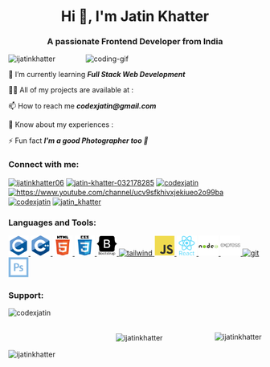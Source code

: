 <h1 align="center">Hi 👋, I'm Jatin Khatter</h1>
<h3 align="center">A passionate Frontend Developer from India</h3>

<img align="right" width="350px" src="https://user-images.githubusercontent.com/55389276/140866485-8fb1c876-9a8f-4d6a-98dc-08c4981eaf70.gif" alt="coding-gif">

<p align="left">
  <img
    src="https://komarev.com/ghpvc/?username=ijatinkhatter&label=Profile%20views&color=0e75b6&style=flat"
    alt="ijatinkhatter"
  />
</p>

 <p>🌱 I’m currently learning <strong> <em>Full Stack Web Development</em> </strong></p>
 <p>👨‍💻 All of my projects are available at : </p> 
 <p>📫 How to reach me <strong> <em>codexjatin@gmail.com</em> </strong> </p>
 <p>📄 Know about my experiences : </p>
 <p>⚡ Fun fact <strong><em>I'm a good Photographer too 📸</em></strong></p>

<h3 align="left">Connect with me:</h3>
<p align="left">
  <a href="https://twitter.com/ijatinkhatter06" target="blank"
    ><img
      align="center"
      src="https://raw.githubusercontent.com/rahuldkjain/github-profile-readme-generator/master/src/images/icons/Social/twitter.svg"
      alt="ijatinkhatter06"
      height="30"
      width="40"
  /></a>
  <a href="https://linkedin.com/in/jatin-khatter-032178285" target="blank"
    ><img
      align="center"
      src="https://raw.githubusercontent.com/rahuldkjain/github-profile-readme-generator/master/src/images/icons/Social/linked-in-alt.svg"
      alt="jatin-khatter-032178285"
      height="30"
      width="40"
  /></a>
  <a href="https://instagram.com/codexjatin" target="blank"
    ><img
      align="center"
      src="https://raw.githubusercontent.com/rahuldkjain/github-profile-readme-generator/master/src/images/icons/Social/instagram.svg"
      alt="codexjatin"
      height="30"
      width="40"
  /></a>
  <a
    href="https://www.youtube.com/channel/UCV9sFkhIvxJEKIuEO2O99bA"
    target="blank"
    ><img
      align="center"
      src="https://raw.githubusercontent.com/rahuldkjain/github-profile-readme-generator/master/src/images/icons/Social/youtube.svg"
      alt="https://www.youtube.com/channel/ucv9sfkhivxjekiueo2o99ba"
      height="30"
      width="40"
  /></a>
  <a href="https://www.hackerrank.com/codexjatin" target="blank"
    ><img
      align="center"
      src="https://raw.githubusercontent.com/rahuldkjain/github-profile-readme-generator/master/src/images/icons/Social/hackerrank.svg"
      alt="codexjatin"
      height="30"
      width="40"
  /></a>
  <a href="https://www.leetcode.com/jatin_khatter" target="blank"
    ><img
      align="center"
      src="https://raw.githubusercontent.com/rahuldkjain/github-profile-readme-generator/master/src/images/icons/Social/leet-code.svg"
      alt="jatin_khatter"
      height="30"
      width="40"
  /></a>
</p>

<h3 align="left">Languages and Tools:</h3>
<p align="left">
    <a href="https://www.cprogramming.com/" target="_blank" rel="noreferrer">
        <img
          src="https://raw.githubusercontent.com/devicons/devicon/master/icons/c/c-original.svg"
          alt="c"
          width="40"
          height="40"
        />
      </a>
      <a href="https://www.w3schools.com/cpp/" target="_blank" rel="noreferrer">
        <img
          src="https://raw.githubusercontent.com/devicons/devicon/master/icons/cplusplus/cplusplus-original.svg"
          alt="cplusplus"
          width="40"
          height="40"
        />
      </a>
      <a href="https://www.w3.org/html/" target="_blank" rel="noreferrer">
        <img
          src="https://raw.githubusercontent.com/devicons/devicon/master/icons/html5/html5-original-wordmark.svg"
          alt="html5"
          width="40"
          height="40"
        />
      </a>
      <a href="https://www.w3schools.com/css/" target="_blank" rel="noreferrer">
        <img
          src="https://raw.githubusercontent.com/devicons/devicon/master/icons/css3/css3-original-wordmark.svg"
          alt="css3"
          width="40"
          height="40"
        />
      </a>
  <a href="https://getbootstrap.com" target="_blank" rel="noreferrer">
    <img
      src="https://raw.githubusercontent.com/devicons/devicon/master/icons/bootstrap/bootstrap-plain-wordmark.svg"
      alt="bootstrap"
      width="40"
      height="40"
    />
  </a>
  <a href="https://tailwindcss.com/" target="_blank" rel="noreferrer">
    <img
      src="https://www.vectorlogo.zone/logos/tailwindcss/tailwindcss-icon.svg"
      alt="tailwind"
      width="40"
      height="40"
    />
  </a>
  <a
    href="https://developer.mozilla.org/en-US/docs/Web/JavaScript"
    target="_blank"
    rel="noreferrer"
  >
    <img
      src="https://raw.githubusercontent.com/devicons/devicon/master/icons/javascript/javascript-original.svg"
      alt="javascript"
      width="40"
      height="40"
    />
  </a>
  <a href="https://reactjs.org/" target="_blank" rel="noreferrer">
    <img
      src="https://raw.githubusercontent.com/devicons/devicon/master/icons/react/react-original-wordmark.svg"
      alt="react"
      width="40"
      height="40"
    />
  </a>
  <a href="https://nodejs.org" target="_blank" rel="noreferrer">
    <img
      src="https://raw.githubusercontent.com/devicons/devicon/master/icons/nodejs/nodejs-original-wordmark.svg"
      alt="nodejs"
      width="40"
      height="40"
    />
  </a>
  <a href="https://expressjs.com" target="_blank" rel="noreferrer">
    <img
      src="https://raw.githubusercontent.com/devicons/devicon/master/icons/express/express-original-wordmark.svg"
      alt="express"
      width="40"
      height="40"
    />
  </a>
  <a href="https://git-scm.com/" target="_blank" rel="noreferrer">
    <img
      src="https://www.vectorlogo.zone/logos/git-scm/git-scm-icon.svg"
      alt="git"
      width="40"
      height="40"
    />
  </a>
  
  
  
  <a href="https://www.photoshop.com/en" target="_blank" rel="noreferrer">
    <img
      src="https://raw.githubusercontent.com/devicons/devicon/master/icons/photoshop/photoshop-line.svg"
      alt="photoshop"
      width="40"
      height="40"
    />
  </a>
  
  
</p>

<h3 align="left">Support:</h3>
<p>
  <a href="https://www.buymeacoffee.com/codexjatin">
    <img
      align="left"
      src="https://cdn.buymeacoffee.com/buttons/v2/default-yellow.png"
      height="50"
      width="210"
      alt="codexjatin"
  /></a>
</p>
<br /><br />

<p>
  <img
    align="right"
    src="https://github-readme-stats-git-masterrstaa-rickstaa.vercel.app/api/top-langs?username=ijatinkhatter&show_icons=true&locale=en&layout=compact"
    alt="ijatinkhatter"
  />
</p>

<p>
  &nbsp;<img
    align="center"
    src="https://github-readme-stats-git-masterrstaa-rickstaa.vercel.app/api?username=ijatinkhatter&show_icons=true&locale=en"
    alt="ijatinkhatter"
  />
</p>

<p>
  <img
    align="center"
    src="https://github-readme-streak-stats.herokuapp.com/?user=ijatinkhatter&"
    alt="ijatinkhatter"
  />
</p>
